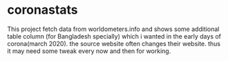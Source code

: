 # coronastats
This project fetch data from worldometers.info and shows some additional table column (for Bangladesh specially) which i wanted in the early days of corona(march 2020). the source website often changes their 
website. thus it may need some tweak every now and then for working.
